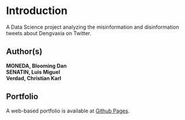 # Introduction

A Data Science project analyzing the misinformation and disinformation tweets about Dengvaxia on Twitter.

## Author(s)
**MONEDA, Blooming Dan**\
**SENATIN, Luis Miguel**\
**Verdad, Christian Karl**

## Portfolio

A web-based portfolio is available at [Github Pages](https://lmsenatin.github.io/CS132-Group-40-Portfolio/).
